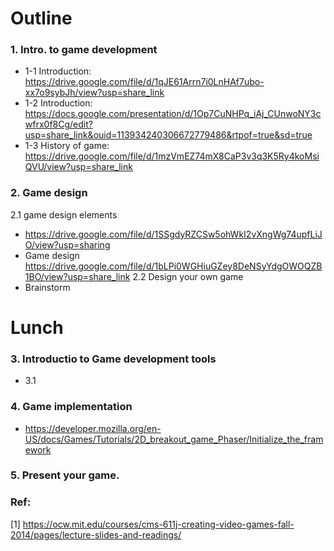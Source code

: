 # Outline
### 1. Intro. to game development
   - 1-1 Introduction: https://drive.google.com/file/d/1qJE61Arrn7i0LnHAf7ubo-xx7o9sybJh/view?usp=share_link 
   - 1-2 Introduction: https://docs.google.com/presentation/d/1Op7CuNHPq_iAj_CUnwoNY3cwfrx0f8Cg/edit?usp=share_link&ouid=113934240306672779486&rtpof=true&sd=true
   - 1-3 History of game: https://drive.google.com/file/d/1mzVmEZ74mX8CaP3v3q3K5Ry4koMsiQVU/view?usp=share_link <br/>
   
### 2. Game design <br/>
 2.1 game design elements 
 - https://drive.google.com/file/d/1SSgdyRZCSw5ohWkI2vXngWg74upfLiJO/view?usp=sharing
 - Game design https://drive.google.com/file/d/1bLPi0WGHiuGZey8DeNSyYdgOWOQZB1BO/view?usp=share_link
 2.2 Design your own game <br/>
 - Brainstorm
 
# Lunch

### 3. Introductio to Game development tools <br/>
   - 3.1 

### 4. Game implementation
   - https://developer.mozilla.org/en-US/docs/Games/Tutorials/2D_breakout_game_Phaser/Initialize_the_framework

### 5. Present your game.

### Ref:
[1] https://ocw.mit.edu/courses/cms-611j-creating-video-games-fall-2014/pages/lecture-slides-and-readings/
